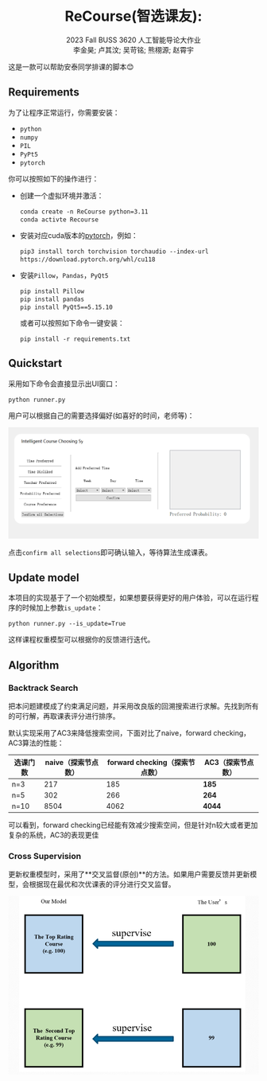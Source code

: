 <h1 align="center">
ReCourse(智选课友):
</h1>
<p align="center">
  2023 Fall BUSS 3620 人工智能导论大作业
  <br />
  李金昊; 卢其汶; 吴苛铭; 熊栩源; 赵霄宇
  <br />
</p>


这是一款可以帮助安泰同学排课的脚本😊

## Requirements

为了让程序正常运行，你需要安装：

* `python`
* `numpy`
* `PIL`
* `PyPt5`
* `pytorch`

你可以按照如下的操作进行：

* 创建一个虚拟环境并激活：

  ```
  conda create -n ReCourse python=3.11
  conda activte Recourse
  ```

* 安装对应cuda版本的[pytorch](https://pytorch.org/)，例如：

  ```
  pip3 install torch torchvision torchaudio --index-url https://download.pytorch.org/whl/cu118
  ```

* 安装`Pillow`，`Pandas`，`PyQt5`

  ```
  pip install Pillow
  pip install pandas
  pip install PyQt5==5.15.10
  ```
  或者可以按照如下命令一键安装：
  ```
  pip install -r requirements.txt
  ```

## Quickstart

采用如下命令会直接显示出UI窗口：

```
python runner.py
```

用户可以根据自己的需要选择偏好(如喜好的时间，老师等)：

![interface](fig/interface.png)

点击`confirm all selections`即可确认输入，等待算法生成课表。

## Update model

本项目的实现基于了一个初始模型，如果想要获得更好的用户体验，可以在运行程序的时候加上参数`is_update`：

```
python runner.py --is_update=True
```

这样课程权重模型可以根据你的反馈进行迭代。

## Algorithm

### Backtrack Search

把本问题建模成了约束满足问题，并采用改良版的回溯搜索进行求解。先找到所有的可行解，再取课表评分进行排序。

默认实现采用了AC3来降低搜索空间，下面对比了naive，forward checking，AC3算法的性能：

| 选课门数 | naive（探索节点数） | forward checking（探索节点数） | AC3（探索节点数） |
| -------- | ------------------- | ------------------------------ | ----------------- |
| n=3      | 217                 | 185                            | **185**           |
| n=5      | 302                 | 266                            | **264**           |
| n=10     | 8504                | 4062                           | **4044**          |

可以看到，forward checking已经能有效减少搜索空间，但是针对n较大或者更加复杂的系统，AC3的表现更佳

### Cross Supervision

更新权重模型时，采用了**交叉监督(原创)**的方法。如果用户需要反馈并更新模型，会根据现在最优和次优课表的评分进行交叉监督。

![cross_supervision](fig/cross_supervision.png)

